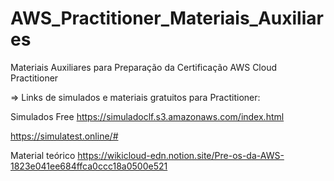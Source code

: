 # AWS_Practitioner_Materiais_Auxiliares
Materiais Auxiliares para Preparação da Certificação AWS Cloud Practitioner

=> Links de simulados e materiais gratuitos para Practitioner:

Simulados Free
https://simuladoclf.s3.amazonaws.com/index.html

https://simulatest.online/#


Material teórico 
https://wikicloud-edn.notion.site/Pre-os-da-AWS-1823e041ee684ffca0ccc18a0500e521


